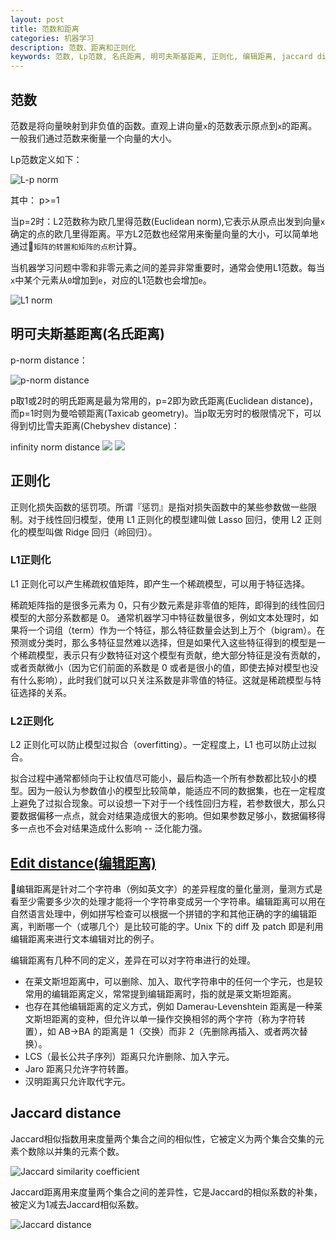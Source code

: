 ```yaml
---
layout: post
title: 范数和距离
categories: 机器学习
description: 范数、距离和正则化
keywords: 范数, Lp范数, 名氏距离, 明可夫斯基距离, 正则化, 编辑距离, jaccard distance
---
```


## 范数

范数是将向量映射到非负值的函数。直观上讲向量`x`的范数表示原点到`x`的距离。一般我们通过范数来衡量一个向量的大小。

Lp范数定义如下：

![L-p norm](https://wikimedia.org/api/rest_v1/media/math/render/svg/9f2d83bfa397bdf021046004b9a365079cab6a22)

其中： p>=1

当p=2时：L2范数称为欧几里得范数(Euclidean norm),它表示从原点出发到向量`x`确定的点的欧几里得距离。平方L2范数也经常用来衡量向量的大小，可以简单地通过`矩阵的转置和矩阵的点积`计算。

当机器学习问题中零和非零元素之间的差异非常重要时，通常会使用L1范数。每当`x`中某个元素从`0`增加到`e`，对应的L1范数也会增加`e`。

![L1 norm](https://wikimedia.org/api/rest_v1/media/math/render/svg/6909908a18e848414a32a6310c5c7fed3f18e7b6)

## 明可夫斯基距离(名氏距离)

p-norm distance：

![p-norm distance](https://wikimedia.org/api/rest_v1/media/math/render/svg/14b24f10bce2d1ceac1b92bf045a9d5c552d9bb8)

p取1或2时的明氏距离是最为常用的，p=2即为欧氏距离(Euclidean distance)，而p=1时则为曼哈顿距离(Taxicab geometry)。当p取无穷时的极限情况下，可以得到切比雪夫距离(Chebyshev distance)：

infinity norm distance
![](https://wikimedia.org/api/rest_v1/media/math/render/svg/e1f888a02c22ef38252f7761af834d1882706998)
![](https://wikimedia.org/api/rest_v1/media/math/render/svg/7907acaf88f9ce7974657764586b54090ea99a97)

## 正则化

正则化损失函数的惩罚项。所谓『惩罚』是指对损失函数中的某些参数做一些限制。对于线性回归模型，使用 L1 正则化的模型建叫做 Lasso 回归，使用 L2 正则化的模型叫做 Ridge 回归（岭回归）。

### L1正则化

L1 正则化可以产生稀疏权值矩阵，即产生一个稀疏模型，可以用于特征选择。

稀疏矩阵指的是很多元素为 0，只有少数元素是非零值的矩阵，即得到的线性回归模型的大部分系数都是 0。 通常机器学习中特征数量很多，例如文本处理时，如果将一个词组（term）作为一个特征，那么特征数量会达到上万个（bigram）。在预测或分类时，那么多特征显然难以选择，但是如果代入这些特征得到的模型是一个稀疏模型，表示只有少数特征对这个模型有贡献，绝大部分特征是没有贡献的，或者贡献微小（因为它们前面的系数是 0 或者是很小的值，即使去掉对模型也没有什么影响），此时我们就可以只关注系数是非零值的特征。这就是稀疏模型与特征选择的关系。

### L2正则化

L2 正则化可以防止模型过拟合（overfitting）。一定程度上，L1 也可以防止过拟合。

拟合过程中通常都倾向于让权值尽可能小，最后构造一个所有参数都比较小的模型。因为一般认为参数值小的模型比较简单，能适应不同的数据集，也在一定程度上避免了过拟合现象。可以设想一下对于一个线性回归方程，若参数很大，那么只要数据偏移一点点，就会对结果造成很大的影响。但如果参数足够小，数据偏移得多一点也不会对结果造成什么影响 -- 泛化能力强。

## [Edit distance(编辑距离)](https://zh.wikipedia.org/wiki/編輯距離)

编辑距离是针对二个字符串（例如英文字）的差异程度的量化量测，量测方式是看至少需要多少次的处理才能将一个字符串变成另一个字符串。编辑距离可以用在自然语言处理中，例如拼写检查可以根据一个拼错的字和其他正确的字的编辑距离，判断哪一个（或哪几个）是比较可能的字。Unix 下的 diff 及 patch 即是利用编辑距离来进行文本编辑对比的例子。

编辑距离有几种不同的定义，差异在可以对字符串进行的处理。

* 在莱文斯坦距离中，可以删除、加入、取代字符串中的任何一个字元，也是较常用的编辑距离定义，常常提到编辑距离时，指的就是莱文斯坦距离。
* 也存在其他编辑距离的定义方式，例如 Damerau-Levenshtein 距离是一种莱文斯坦距离的变种，但允许以单一操作交换相邻的两个字符（称为字符转置），如 AB→BA 的距离是 1（交换）而非 2（先删除再插入、或者两次替换）。
* LCS（最长公共子序列）距离只允许删除、加入字元。
* Jaro 距离只允许字符转置。
* 汉明距离只允许取代字元。

## Jaccard distance

Jaccard相似指数用来度量两个集合之间的相似性，它被定义为两个集合交集的元素个数除以并集的元素个数。

![Jaccard similarity coefficient](https://wikimedia.org/api/rest_v1/media/math/render/svg/eaef5aa86949f49e7dc6b9c8c3dd8b233332c9e7)

Jaccard距离用来度量两个集合之间的差异性，它是Jaccard的相似系数的补集，被定义为1减去Jaccard相似系数。

![Jaccard distance](https://wikimedia.org/api/rest_v1/media/math/render/svg/3d17a48a5fb6cea57b076200de6edbccbc1c38f9)